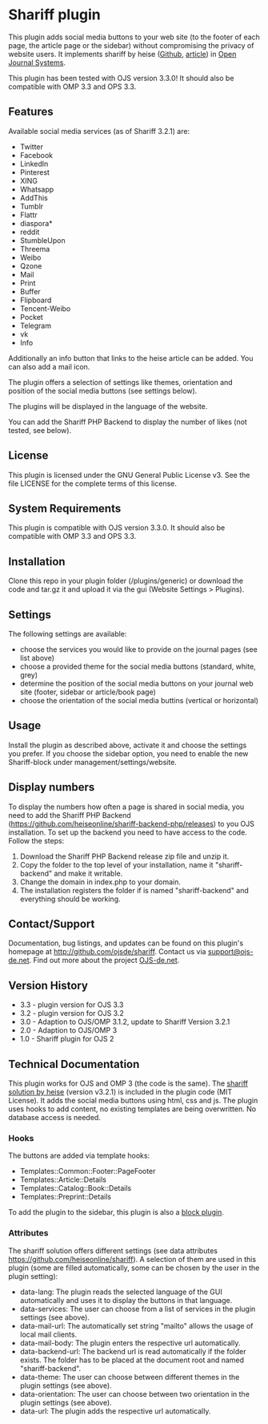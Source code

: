 # Shariff plugin

This plugin adds social media buttons to your web site (to the footer of each page, the article page or the sidebar) without compromising the privacy of website users. It implements shariff by heise ([Github](https://github.com/heiseonline/shariff), [article](http://ct.de/shariff)) in [Open Journal Systems](https://pkp.sfu.ca/ojs/).

This plugin has been tested with OJS version 3.3.0! It should also be compatible with OMP 3.3 and OPS 3.3.

## Features

Available social media services (as of Shariff 3.2.1) are:

- Twitter
- Facebook
- LinkedIn
- Pinterest
- XING
- Whatsapp
- AddThis
- Tumblr
- Flattr
- diaspora*
- reddit
- StumbleUpon
- Threema
- Weibo
- Qzone
- Mail
- Print
- Buffer
- Flipboard
- Tencent-Weibo
- Pocket
- Telegram
- vk
- Info


Additionally an info button that links to the heise article can be added. You can also add a mail icon. 

The plugin offers a selection of settings like themes, orientation and position of the social media buttons (see settings below). 

The plugins will be displayed in the language of the website.

You can add the Shariff PHP Backend to display the number of likes (not tested, see below).

## License

This plugin is licensed under the GNU General Public License v3. See the file LICENSE for the complete terms of this license.

## System Requirements

This plugin is compatible with OJS version 3.3.0. It should also be compatible with OMP 3.3 and OPS 3.3.

## Installation

Clone this repo in your plugin folder (/plugins/generic) or download the code and tar.gz it and upload it via the gui (Website Settings > Plugins).

## Settings

The following settings are available:
- choose the services you would like to provide on the journal pages (see list above)
- choose a provided theme for the social media buttons (standard, white, grey)
- determine the position of the social media buttons on your journal web site (footer, sidebar or article/book page)
- choose the orientation of the social media buttins (vertical or horizontal)

## Usage
Install the plugin as described above, activate it and choose the settings you prefer. If you choose the sidebar option, you need to enable the new Shariff-block under management/settings/website.

## Display numbers

To display the numbers how often a page is shared in social media, you need to add the Shariff PHP Backend (<https://github.com/heiseonline/shariff-backend-php/releases>) to you OJS installation. To set up the backend you need to have access to the code. Follow the steps:

1. Download the Shariff PHP Backend release zip file and unzip it.
2. Copy the folder to the top level of your installation, name it "shariff-backend" and make it writable.
3. Change the domain in index.php to your domain.
4. The installation registers the folder if is named "shariff-backend" and everything should be working.

## Contact/Support

Documentation, bug listings, and updates can be found on this plugin's homepage at <http://github.com/ojsde/shariff>.
Contact us via support@ojs-de.net. Find out more about the project [OJS-de.net](http://www.ojs-de.net/kontakt/index.html).

## Version History

* 3.3 - plugin version for OJS 3.3
* 3.2 - plugin version for OJS 3.2
* 3.0 - Adaption to OJS/OMP 3.1.2, update to Shariff Version 3.2.1
* 2.0 - Adaption to OJS/OMP 3
* 1.0 - Shariff plugin for OJS 2

## Technical Documentation

This plugin works for OJS and OMP 3 (the code is the same). The [shariff solution by heise](https://github.com/heiseonline/shariff) (version v3.2.1) is included in the plugin code (MIT License). It adds the social media buttons using html, css and js. The plugin uses hooks to add content, no existing templates are being overwritten. No database access is needed.

### Hooks

The buttons are added via template hooks:
* Templates::Common::Footer::PageFooter
* Templates::Article::Details 
* Templates::Catalog::Book::Details
* Templates::Preprint::Details

To add the plugin to the sidebar, this plugin is also a [block plugin](https://github.com/ojsde/shariff/blob/master/ShariffBlockPlugin.inc.php).

### Attributes

The shariff solution offers different settings (see data attributes https://github.com/heiseonline/shariff). A selection of them are used in this plugin (some are filled automatically, some can be chosen by the user in the plugin setting):

* data-lang: The plugin reads the selected language of the GUI automatically and uses it to display the buttons in that language.
* data-services: The user can choose from a list of services in the plugin settings (see above).
* data-mail-url: The automatically set string "mailto" allows the usage of local mail clients.
* data-mail-body: The plugin enters the respective url automatically.
* data-backend-url: The backend url is read automatically if the folder exists. The folder has to be placed at the document root and named "shariff-backend".
* data-theme: The user can choose between different themes in the plugin settings (see above).
* data-orientation: The user can choose between two orientation in the plugin settings (see above).
* data-url: The plugin adds the respective url automatically.
